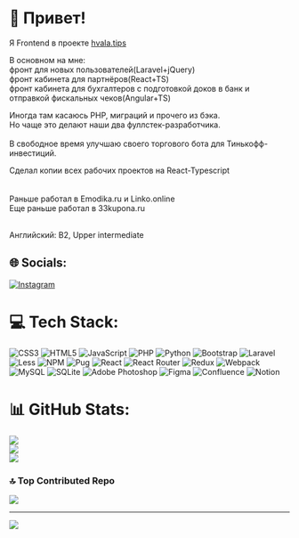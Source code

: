 # 👋 Привет!
Я Frontend в проекте [hvala.tips](https://hvala.tips/) </p>
<p>В основном на мне:<br>
фронт для новых пользователей(Laravel+jQuery)<br>
фронт кабинета для партнёров(React+TS)<br>
фронт кабинета для бухгалтеров с подготовкой доков в банк и отправкой фискальных чеков(Angular+TS)<br>
  
Иногда там касаюсь PHP, миграций и прочего из бэка.<br>
Но чаще это делают наши два фуллстек-разработчика.<br><br>
В свободное время улучшаю своего торгового бота для Тинькофф-инвестиций.<br>

Сделал копии всех рабочих проектов на React-Typescript<br>
<br>
<br>
Раньше работал в Emodika.ru и Linko.online<br>
Еще раньше работал в 33kupona.ru<br><br>

Английский: B2, Upper intermediate

## 🌐 Socials:
[![Instagram](https://img.shields.io/badge/Instagram-%23E4405F.svg?logo=Instagram&logoColor=white)](https://instagram.com/roma.nazmiev) 

# 💻 Tech Stack:
![CSS3](https://img.shields.io/badge/css3-%231572B6.svg?style=for-the-badge&logo=css3&logoColor=white) ![HTML5](https://img.shields.io/badge/html5-%23E34F26.svg?style=for-the-badge&logo=html5&logoColor=white) ![JavaScript](https://img.shields.io/badge/javascript-%23323330.svg?style=for-the-badge&logo=javascript&logoColor=%23F7DF1E) ![PHP](https://img.shields.io/badge/php-%23777BB4.svg?style=for-the-badge&logo=php&logoColor=white) ![Python](https://img.shields.io/badge/python-3670A0?style=for-the-badge&logo=python&logoColor=ffdd54) ![Bootstrap](https://img.shields.io/badge/bootstrap-%23563D7C.svg?style=for-the-badge&logo=bootstrap&logoColor=white) ![Laravel](https://img.shields.io/badge/laravel-%23FF2D20.svg?style=for-the-badge&logo=laravel&logoColor=white) ![Less](https://img.shields.io/badge/less-2B4C80?style=for-the-badge&logo=less&logoColor=white) ![NPM](https://img.shields.io/badge/NPM-%23000000.svg?style=for-the-badge&logo=npm&logoColor=white) ![Pug](https://img.shields.io/badge/Pug-FFF?style=for-the-badge&logo=pug&logoColor=A86454) ![React](https://img.shields.io/badge/react-%2320232a.svg?style=for-the-badge&logo=react&logoColor=%2361DAFB) ![React Router](https://img.shields.io/badge/React_Router-CA4245?style=for-the-badge&logo=react-router&logoColor=white) ![Redux](https://img.shields.io/badge/redux-%23593d88.svg?style=for-the-badge&logo=redux&logoColor=white) ![Webpack](https://img.shields.io/badge/webpack-%238DD6F9.svg?style=for-the-badge&logo=webpack&logoColor=black) ![MySQL](https://img.shields.io/badge/mysql-%2300f.svg?style=for-the-badge&logo=mysql&logoColor=white) ![SQLite](https://img.shields.io/badge/sqlite-%2307405e.svg?style=for-the-badge&logo=sqlite&logoColor=white) ![Adobe Photoshop](https://img.shields.io/badge/adobephotoshop-%2331A8FF.svg?style=for-the-badge&logo=adobephotoshop&logoColor=white) 	![Figma](https://img.shields.io/badge/figma-%23F24E1E.svg?style=for-the-badge&logo=figma&logoColor=white) ![Confluence](https://img.shields.io/badge/confluence-%23172BF4.svg?style=for-the-badge&logo=confluence&logoColor=white) ![Notion](https://img.shields.io/badge/Notion-%23000000.svg?style=for-the-badge&logo=notion&logoColor=white)
# 📊 GitHub Stats:
![](https://github-readme-stats.vercel.app/api?username=nazmiev&theme=default&hide_border=false&include_all_commits=false&count_private=false)<br/>
![](https://github-readme-streak-stats.herokuapp.com/?user=nazmiev&theme=default&hide_border=false)<br/>
![](https://github-readme-stats.vercel.app/api/top-langs/?username=nazmiev&theme=default&hide_border=false&include_all_commits=false&count_private=false&layout=compact)

### 🔝 Top Contributed Repo
![](https://github-contributor-stats.vercel.app/api?username=nazmiev&limit=5&theme=flat&combine_all_yearly_contributions=true)

---
[![](https://visitcount.itsvg.in/api?id=nazmiev&icon=7&color=12)](https://visitcount.itsvg.in)
